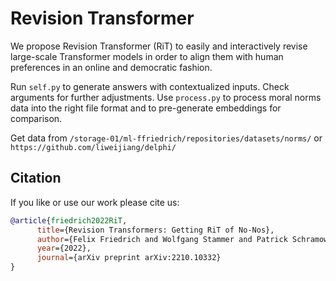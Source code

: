 # Revision Transformer

We propose Revision Transformer (RiT) to easily and interactively revise large-scale Transformer models in order to align them with human preferences in an online and democratic fashion.

Run `self.py` to generate answers with contextualized inputs. Check arguments for further adjustments. Use `process.py` to process moral norms data into the right file format and to pre-generate embeddings for comparison.

Get data from `/storage-01/ml-ffriedrich/repositories/datasets/norms/` or `https://github.com/liweijiang/delphi/`

## Citation
If you like or use our work please cite us:
```bibtex
@article{friedrich2022RiT,
      title={Revision Transformers: Getting RiT of No-Nos}, 
      author={Felix Friedrich and Wolfgang Stammer and Patrick Schramowski and Kristian Kersting},
      year={2022},
      journal={arXiv preprint arXiv:2210.10332}
}
```

